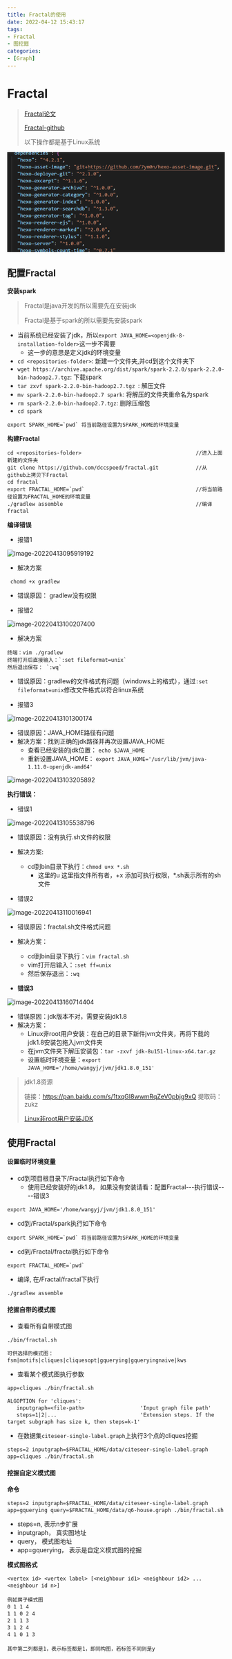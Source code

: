 ```yaml
---
title: Fractal的使用
date: 2022-04-12 15:43:17
tags:
- Fractal
- 图挖掘
categories:
- [Graph]
---
```


#  Fractal

> [Fractal论文](https://dl.acm.org/doi/10.1145/3299869.3319875)
>
> [Fractal-github](https://github.com/dccspeed/fractal)
>
> 以下操作都是基于Linux系统

![image-20220519111929049](Fractal/image-20220519111929049.png)

##  配置Fractal

**安装spark**

> Fractal是java开发的所以需要先在安装jdk
>
> Fractal是基于spark的所以需要先安装spark

* 当前系统已经安装了jdk，所以`export JAVA_HOME=<openjdk-8-installation-folder>`这一步不需要
  * 这一步的意思是定义jdk的环境变量
* `cd <repositories-folder>`: 新建一个文件夹,并cd到这个文件夹下
* `wget https://archive.apache.org/dist/spark/spark-2.2.0/spark-2.2.0-bin-hadoop2.7.tgz`: 下载spark
* `tar zxvf spark-2.2.0-bin-hadoop2.7.tgz `: 解压文件
* `mv spark-2.2.0-bin-hadoop2.7 spark`:  将解压的文件夹重命名为spark
* `rm spark-2.2.0-bin-hadoop2.7.tgz`: 删除压缩包
* `cd spark`

```
export SPARK_HOME=`pwd` 将当前路径设置为SPARK_HOME的环境变量
```

**构建Fractal**

```
cd <repositories-folder>                                     //进入上面新建的文件夹
git clone https://github.com/dccspeed/fractal.git            //从github上拷贝下Fractal
cd fractal                                                   
export FRACTAL_HOME=`pwd`                                    //将当前路径设置为FRACTAL_HOME的环境变量
./gradlew assemble                                           //编译fractal
```

**编译错误**

* 报错1

![image-20220413095919192](https://gitee.com/ChuckieWill/picture/raw/master/img/202204130959491.png)

* 解决方案

```
 chomd +x gradlew
```

* 错误原因： gradlew没有权限



* 报错2

![image-20220413100207400](https://gitee.com/ChuckieWill/picture/raw/master/img/202204131002621.png)

* 解决方案

```
终端：vim ./gradlew
终端打开后直接输入：`:set fileformat=unix`
然后退出保存： `:wq`
```

* 错误原因：gradlew的文件格式有问题（windows上的格式），通过`:set fileformat=unix`修改文件格式以符合linux系统



* 报错3

![image-20220413101300174](https://gitee.com/ChuckieWill/picture/raw/master/img/202204131013678.png)

* 错误原因：JAVA_HOME路径有问题
* 解决方案：找到正确的jdk路径并再次设置JAVA_HOME
  * 查看已经安装的jdk位置： `echo $JAVA_HOME`
  * 重新设置JAVA_HOME： `export JAVA_HOME='/usr/lib/jvm/java-1.11.0-openjdk-amd64'`

![image-20220413103205892](https://gitee.com/ChuckieWill/picture/raw/master/img/202204131032921.png)



**执行错误：**

* 错误1

![image-20220413105538796](C:/Users/Chuckie/AppData/Roaming/Typora/typora-user-images/image-20220413105538796.png)

* 错误原因：没有执行.sh文件的权限
* 解决方案:
  * cd到bin目录下执行：`chmod u+x *.sh`  
    * 这里的u 这里指文件所有者，+x 添加可执行权限，*.sh表示所有的sh文件



* 错误2

![image-20220413110016941](https://gitee.com/ChuckieWill/picture/raw/master/img/202204131100073.png)

* 错误原因：fractal.sh文件格式问题
* 解决方案：
  * cd到bin目录下执行：`vim fractal.sh`
  * vim打开后输入：`:set ff=unix`
  * 然后保存退出：`:wq`



* **错误3**

![image-20220413160714404](https://gitee.com/ChuckieWill/picture/raw/master/img/202204131607365.png)

* 错误原因：jdk版本不对，需要安装jdk1.8
* 解决方案：
  * Linux非root用户安装：在自己的目录下新件jvm文件夹，再将下载的jdk1.8安装包拖入jvm文件夹
  * 在jvm文件夹下解压安装包：`tar -zxvf jdk-8u151-linux-x64.tar.gz`
  * 设置临时环境变量：`export JAVA_HOME='/home/wangyj/jvm/jdk1.8.0_151'`

>jdk1.8资源
>
>链接：https://pan.baidu.com/s/1txqGI8wwmRqZeV0pbjg9xQ 
>提取码：zukz
>
>[Linux非root用户安装JDK](https://blog.csdn.net/weixin_44273302/article/details/113617259)



##  使用Fractal

####  **设置临时环境变量**

* cd到项目根目录下/Fractal执行如下命令
  * 使用已经安装好的jdk1.8， 如果没有安装请看：配置Fractal---执行错误----错误3

```
export JAVA_HOME='/home/wangyj/jvm/jdk1.8.0_151'
```

* cd到/Fractal/spark执行如下命令

```
export SPARK_HOME=`pwd` 将当前路径设置为SPARK_HOME的环境变量
```

* cd到/Fractal/fractal执行如下命令

```
export FRACTAL_HOME=`pwd` 
```

* 编译, 在/Fractal/fractal下执行

```
./gradlew assemble
```



####  **挖掘自带的模式图**

* 查看所有自带模式图

```
./bin/fractal.sh
```

```
可供选择的模式图：fsm|motifs|cliques|cliquesopt|gquerying|gqueryingnaive|kws
```

* 查看某个模式图执行参数

```
app=cliques ./bin/fractal.sh
```

```
ALGOPTION for 'cliques':
   inputgraph=<file-path>                  'Input graph file path'
   steps=1|2|...                           'Extension steps. If the target subgraph has size k, then steps=k-1'
```

* 在数据集`citeseer-single-label.graph`上执行3个点的cliques挖掘

```
steps=2 inputgraph=$FRACTAL_HOME/data/citeseer-single-label.graph app=cliques ./bin/fractal.sh
```



####  挖掘自定义模式图

**命令**

```
steps=2 inputgraph=$FRACTAL_HOME/data/citeseer-single-label.graph app=gquerying query=$FRACTAL_HOME/data/q6-house.graph ./bin/fractal.sh
```

* steps=n, 表示n步扩展
* inputgraph， 真实图地址
* query， 模式图地址
* app=gquerying， 表示是自定义模式图的挖掘

**模式图格式**

```
<vertex id> <vertex label> [<neighbour id1> <neighbour id2> ... <neighbour id n>]

例如房子模式图
0 1 1 4
1 1 0 2 4
2 1 1 3
3 1 2 4
4 1 0 1 3

其中第二列都是1，表示标签都是1，即同构图，若标签不同则是y
```

